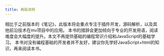 ```yaml
---
title: 再版说明
---
```


相比于之前版本的《笔记》，此版本将会重点专注于插件开发，源码解析，以及其他前沿技术在mv项目中的应用。
本书的措辞会更加倾向于专业的开发用语，阅读难度会大幅度的提升。本文不再提供基础的编程常识介绍和JavaScript的基础学习。
本书对没有编程基础的开发者并不友好，建议你先学好JavaScript+html的知识，再来阅读本书。
